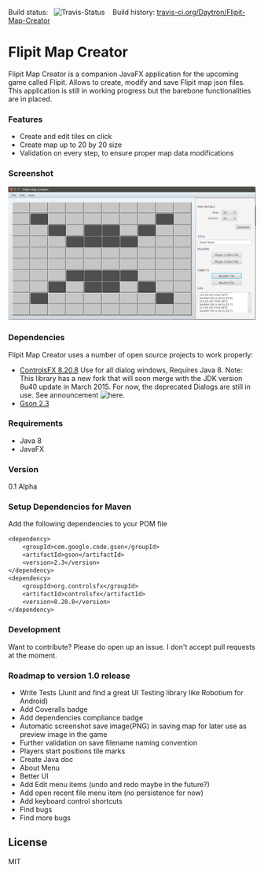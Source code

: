 Build status: &nbsp; ![Travis-Status](https://travis-ci.org/Daytron/Flipit-Map-Creator.svg?branch=master) &nbsp;&nbsp;&nbsp;Build history: [travis-ci.org/Daytron/Flipit-Map-Creator](https://travis-ci.org/Daytron/Flipit-Map-Creator) 

# Flipit Map Creator

Flipit Map Creator is a companion JavaFX application for the upcoming game called Flipit. Allows to create, modify and save Flipit map json files. This application is still in working progress but the barebone functionalities are in placed.

### Features
  - Create and edit tiles on click
  - Create map up to 20 by 20 size
  - Validation on every step, to ensure proper map data modifications

### Screenshot
![ScreenShot](https://raw.githubusercontent.com/Daytron/Flipit-Map-Creator/master/Screenshots/FlipitMapCreatorScreenshot.png?token=AGk1WmfYJhKxIHs7AhfcrrNGFyqGxYXxks5UcIMhwA%3D%3D)

### Dependencies
Flipit Map Creator uses a number of open source projects to work properly:
- [ControlsFX 8.20.8] Use for all dialog windows, Requires Java 8. Note: This library has a new fork that will soon merge with the JDK version 8u40 update in March 2015. For now, the deprecated Dialogs are still in use. See announcement ![here](http://fxexperience.com/2014/09/announcing-controlsfx-8-20-7/).
- [Gson 2.3]

### Requirements
- Java 8
- JavaFX

### Version
0.1 Alpha

### Setup Dependencies for Maven
Add the following dependencies to your POM file
```
<dependency>
    <groupId>com.google.code.gson</groupId>
    <artifactId>gson</artifactId>
    <version>2.3</version>
</dependency>
<dependency>
    <groupId>org.controlsfx</groupId>
    <artifactId>controlsfx</artifactId>
    <version>8.20.8</version>
</dependency>
```


### Development

Want to contribute? Please do open up an issue. I don't accept pull requests at the moment.

### Roadmap to version 1.0 release

 - Write Tests (Junit and find a great UI Testing library like Robotium for Android)
 - Add Coveralls badge
 - Add dependencies compliance badge
 - Automatic screenshot save image(PNG) in saving map for later use as preview image in the game
 - Further validation on save filename naming convention
 - Players start positions tile marks
 - Create Java doc
 - About Menu
 - Better UI
 - Add Edit menu items (undo and redo maybe in the future?)
 - Add open recent file menu item (no persistence for now)
 - Add keyboard control shortcuts
 - Find bugs
 - Find more bugs

License
----

MIT


[ControlsFX 8.20.8]:http://fxexperience.com/controlsfx/
[Gson 2.3]:https://code.google.com/p/google-gson/
[JavaFX]:http://www.oracle.com/technetwork/java/javase/overview/javafx-overview-2158620.html

